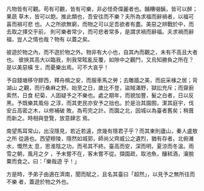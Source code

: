 凡物皆有可觀。苟有可觀，皆有可樂，非必怪奇偉麗者也。餔糟啜醨，皆可以醉；果蔬
草木，皆可以飽。推此類也，吾安往而不樂？夫所為求福而辭禍者，以福可喜而禍可悲
也。人之所欲無窮，而物之可以足吾欲者有盡。美惡之辨戰於中，而去取之擇交乎前，
則可樂者常少，而可悲者常多，是謂求禍而辭福。夫求禍而辭福，豈人之情也哉？物有
以蓋之矣。

彼遊於物之內，而不遊於物之外。物非有大小也，自其內而觀之，未有不高且大者也。
彼挾其高大以臨我，則我常眩亂反覆，如隙中之觀鬥，又烏知勝負之所在？是以美惡橫
生，而憂樂出焉。可不大哀乎！

予自錢塘移守膠西，釋舟楫之安，而服車馬之勞；去雕牆之美，而庇采椽之居；背湖山
之觀，而行桑麻之野。始至之日，歲比不登，盜賊滿野，獄訟充斥；而齋廚索然，日食
杞菊，人固疑予之不樂也。處之期年，而貌加豐，髮之白者，日以反黑。予既樂其風俗
之淳，而其吏民亦安予之拙也。於是治其園囿，潔其庭宇，伐安丘高密之木，以修補破
敗，為苟完之計。而園之北，因城以為臺者舊矣；稍葺而新之。時相與登覽，放意肆志
焉。

南望馬耳常山，出沒隱見，若近若遠，庶幾有隱君子乎？而其東則廬山，秦人盧敖之所
從遁也。西望穆陵，隱然如城郭，師尚父齊威公之遺烈，猶有存者。北俯濰水，慨然太
息，思淮陰之功，而弔其不終。臺高而安，深而明，夏涼而冬溫。雨雪之朝，風月之夕
，予未嘗不在，客未嘗不從。擷園疏，取池魚，釀秫酒，瀹脫粟而食之。曰：「樂哉遊
乎！」

方是時，予弟子由適在濟南，聞而賦之，且名其臺曰「超然」，以見予之無所往而不樂
者，蓋遊於物之外也。

